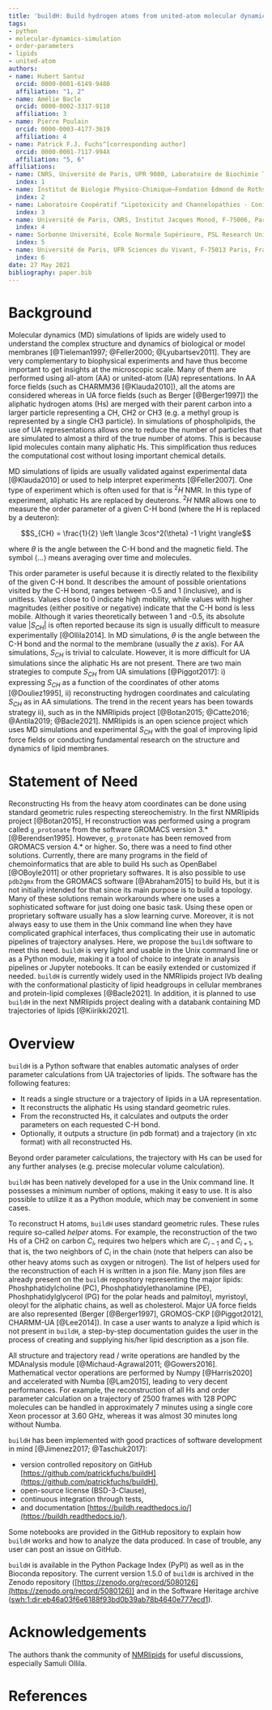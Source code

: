 ```yaml
---
title: 'buildH: Build hydrogen atoms from united-atom molecular dynamics of lipids and calculate the order parameters'
tags:
- python
- molecular-dynamics-simulation
- order-parameters
- lipids
- united-atom
authors:
- name: Hubert Santuz
  orcid: 0000-0001-6149-9480
  affiliation: "1, 2"
- name: Amélie Bacle
  orcid: 0000-0002-3317-9110
  affiliation: 3
- name: Pierre Poulain
  orcid: 0000-0003-4177-3619
  affiliation: 4
- name: Patrick F.J. Fuchs^[corresponding author]
  orcid: 0000-0001-7117-994X
  affiliation: "5, 6"
affiliations:
- name: CNRS, Université de Paris, UPR 9080, Laboratoire de Biochimie Théorique, 13 Rue Pierre et Marie Curie, F-75005 Paris, France
  index: 1
- name: Institut de Biologie Physico-Chimique–Fondation Edmond de Rothschild, PSL Research University, Paris, France
  index: 2
- name: Laboratoire Coopératif "Lipotoxicity and Channelopathies - ConicMeds", Université de Poitiers, F-86000 Poitiers, France
  index: 3
- name: Université de Paris, CNRS, Institut Jacques Monod, F-75006, Paris, France
  index: 4
- name: Sorbonne Université, Ecole Normale Supérieure, PSL Research University, CNRS, Laboratoire des Biomolécules (LBM), F-75005 Paris, France
  index: 5
- name: Université de Paris, UFR Sciences du Vivant, F-75013 Paris, France
  index: 6
date: 27 May 2021
bibliography: paper.bib
---
```


# Background

Molecular dynamics (MD) simulations of lipids are widely used to understand the complex structure and dynamics of biological or model membranes [@Tieleman1997; @Feller2000; @Lyubartsev2011]. They are very complementary to biophysical experiments and have thus become important to get insights at the microscopic scale. Many of them are performed using all-atom (AA) or united-atom (UA) representations. In AA force fields (such as CHARMM36 [@Klauda2010]), all the atoms are considered whereas in UA force fields (such as Berger [@Berger1997]) the aliphatic hydrogen atoms (Hs) are merged with their parent carbon into a larger particle representing a CH, CH2 or CH3 (e.g. a methyl group is represented by a single CH3 particle). In simulations of phospholipids, the use of UA representations allows one to reduce the number of particles that are simulated to almost a third of the true number of atoms. This is because lipid molecules contain many aliphatic Hs. This simplification thus reduces the computational cost without losing important chemical details.

MD simulations of lipids are usually validated against experimental data [@Klauda2010] or used to help interpret experiments [@Feller2007]. One type of experiment which is often used for that is $^2H$ NMR. In this type of experiment, aliphatic Hs are replaced by deuterons. $^2H$ NMR allows one to measure the order parameter of a given C-H bond (where the H is replaced by a deuteron):

$$S_{CH} = \frac{1}{2} \left \langle 3cos^2(\theta) -1 \right \rangle$$

where $\theta$ is the angle between the C-H bond and the magnetic field. The symbol $\langle ... \rangle$ means averaging over time and molecules.

This order parameter is useful because it is directly related to the flexibility of the given C-H bond. It describes the amount of possible orientations visited by the C-H bond, ranges between -0.5 and 1 (inclusive), and is unitless. Values close to 0 indicate high mobility, while values with higher magnitudes (either positive or negative) indicate that the C-H bond is less mobile. Although it varies theoretically between 1 and -0.5, its absolute value $\lvert S_{CH} \rvert$ is often reported because its sign is usually difficult to measure experimentally [@Ollila2014]. In MD simulations, $\theta$ is the angle between the C-H bond and the normal to the membrane (usually the $z$ axis). For AA simulations, $S_{CH}$ is trivial to calculate. However, it is more difficult for UA simulations since the aliphatic Hs are not present. There are two main strategies to compute $S_{CH}$ from UA simulations [@Piggot2017]: i) expressing $S_{CH}$ as a function of the coordinates of other atoms [@Douliez1995], ii) reconstructing hydrogen coordinates and calculating $S_{CH}$ as in AA simulations. The trend in the recent years has been towards strategy ii), such as in the NMRlipids project [@Botan2015; @Catte2016; @Antila2019; @Bacle2021]. NMRlipids is an open science project which uses MD simulations and experimental $S_{CH}$ with the goal of improving lipid force fields or conducting fundamental research on the structure and dynamics of lipid membranes.

# Statement of Need

Reconstructing Hs from the heavy atom coordinates can be done using standard geometric rules respecting stereochemistry. In the first NMRlipids project [@Botan2015], H reconstruction was performed using a program called `g_protonate` from the software GROMACS version 3.* [@Berendsen1995]. However, `g_protonate` has been removed from GROMACS version 4.* or higher. So, there was a need to find other solutions. Currently, there are many programs in the field of chemoinformatics that are able to build Hs such as OpenBabel [@OBoyle2011] or other proprietary softwares. It is also possible to use `pdb2gmx` from the GROMACS software [@Abraham2015] to build Hs, but it is not initially intended for that since its main purpose is to build a topology. Many of these solutions remain workarounds where one uses a sophisticated software for just doing one basic task. Using these open or proprietary software usually has a slow learning curve. Moreover, it is not always easy to use them in the Unix command line when they have complicated graphical interfaces, thus complicating their use in automatic pipelines of trajectory analyses.
Here, we propose the `buildH` software to meet this need. `buildH` is very light and usable in the Unix command line or as a Python module, making it a tool of choice to integrate in analysis pipelines or Jupyter notebooks. It can be easily extended or customized if needed. `buildH` is currently widely used in the NMRlipids project IVb dealing with the conformational plasticity of lipid headgroups in cellular membranes and protein-lipid complexes [@Bacle2021]. In addition, it is planned to use `buildH` in the next NMRlipids project dealing with a databank containing MD trajectories of lipids [@Kiirikki2021].

# Overview

`buildH` is a Python software that enables automatic analyses of order parameter calculations from UA trajectories of lipids. The software has the following features:

- It reads a single structure or a trajectory of lipids in a UA representation.
- It reconstructs the aliphatic Hs using standard geometric rules.
- From the reconstructed Hs, it calculates and outputs the order parameters on each requested C-H bond.
- Optionally, it outputs a structure (in pdb format) and a trajectory (in xtc format) with all reconstructed Hs.

Beyond order parameter calculations, the trajectory with Hs can be used for any further analyses (e.g. precise molecular volume calculation).

`buildH` has been natively developed for a use in the Unix command line. It possesses a minimum number of options, making it easy to use. It is also possible to utilize it as a Python module, which may be convenient in some cases.

To reconstruct H atoms, `buildH` uses standard geometric rules. These rules require so-called *helper* atoms. For example, the reconstruction of the two Hs of a CH2 on carbon $C_i$, requires two helpers which are $C_{i-1}$ and $C_{i+1}$, that is, the two neighbors of $C_i$ in the chain (note that helpers can also be other heavy atoms such as oxygen or nitrogen). The list of helpers used for the reconstruction of each H is written in a json file. Many json files are already present on the `buildH` repository representing the major lipids: Phoshphatidylcholine (PC), Phoshphatidylethanolamine (PE), Phoshphatidylglycerol (PG) for the polar heads and palmitoyl, myristoyl, oleoyl for the aliphatic chains, as well as cholesterol. Major UA force fields are also represented (Berger [@Berger1997], GROMOS-CKP [@Piggot2012], CHARMM-UA [@Lee2014]). In case a user wants to analyze a lipid which is not present in `buildH`, a step-by-step documentation guides the user in the process of creating and supplying his/her lipid description as a json file.

All structure and trajectory read / write operations are handled by the MDAnalysis module [@Michaud-Agrawal2011; @Gowers2016]. Mathematical vector operations are performed by Numpy [@Harris2020] and accelerated with Numba [@Lam2015], leading to very decent performances. For example, the reconstruction of all Hs and order parameter calculation on a trajectory of 2500 frames with 128 POPC molecules can be handled in approximately 7 minutes using a single core Xeon processor at 3.60 GHz, whereas it was almost 30 minutes long without Numba.

`buildH` has been implemented with good practices of software development in mind [@Jimenez2017; @Taschuk2017]:

- version controlled repository on GitHub [https://github.com/patrickfuchs/buildH](https://github.com/patrickfuchs/buildH),
- open-source license (BSD-3-Clause),
- continuous integration through tests,
- and documentation [https://buildh.readthedocs.io/](https://buildh.readthedocs.io/).

Some notebooks are provided in the GitHub repository to explain how `buildH` works and how to analyze the data produced. In case of trouble, any user can post an issue on GitHub.

`buildH` is available in the Python Package Index (PyPI) as well as in the Bioconda repository. The current version 1.5.0 of `buildH` is archived in the Zenodo repository ([https://zenodo.org/record/5080126](https://zenodo.org/record/5080126)) and in the Software Heritage archive ([swh:1:dir:eb46a03f6e6188f93bd0b39ab78b4640e777ecd1](https://archive.softwareheritage.org/swh:1:dir:eb46a03f6e6188f93bd0b39ab78b4640e777ecd1;origin=https://github.com/patrickfuchs/buildH;visit=swh:1:snp:ce3e8efd06ea951364d1f5ee26cbd5776c117dc3;anchor=swh:1:rel:980b3a2f1332d172230eaf74a05bbfc9145b1266)).

# Acknowledgements

The authors thank the community of [NMRlipids](http://nmrlipids.blogspot.com/) for useful discussions, especially Samuli Ollila.

# References

